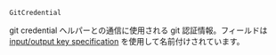 ```
GitCredential
```

git credential ヘルパーとの通信に使用される git 認証情報。フィールドは [input/output key specification](https://git-scm.com/docs/git-credential#IOFMT) を使用して名前付けされています。
